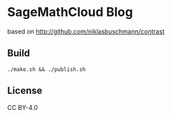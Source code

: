 # SageMathCloud Blog

based on http://github.com/niklasbuschmann/contrast

## Build

    ./make.sh && ./publish.sh

## License

CC BY-4.0
